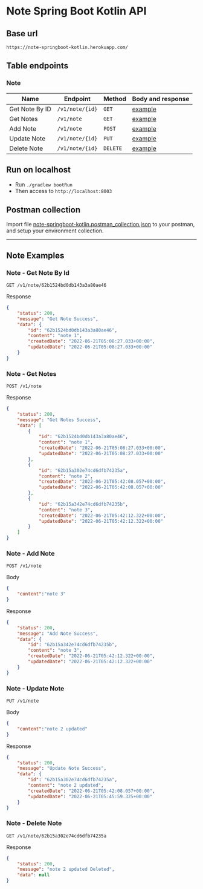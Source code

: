# Note Spring Boot Kotlin API

## Base url

```
https://note-springboot-kotlin.herokuapp.com/
```

## Table endpoints
### Note

| Name                       | Endpoint                                                    | Method   | Body and response                 |
| -------------------------- | ----------------------------------------------------------- | -------- |-----------------------------------|
| Get Note By ID                   | `/v1/note/{id}`                                   | `GET`   | [example](#note---get-note-by-id) |
| Get Notes                      | `/v1/note`                                      | `GET`   | [example](#note---get-notes)      |
| Add Note         | `/v1/note`                                            | `POST`    | [example](#note---add-note)       |
| Update Note               | `/v1/note/{id}`                                        | `PUT`    | [example](#note---update-note)    |
| Delete Note          | `/v1/note/{id}`                  | `DELETE`    | [example](#note---delete-note)    |

## Run on localhost
- Run `./gradlew bootRun`
- Then access to `http://localhost:8003`

## Postman collection
Import file [note-springboot-kotlin.postman_collection.json](https://github.com/dzakdzaks/note-springboot-kotlin/blob/master/note-springboot-kotlin.postman_collection.json) to your postman, and setup  your environment collection.

---

## Note Examples
### Note - Get Note By Id

```
GET /v1/note/62b1524bd0db143a3a80ae46
```
Response

```json
{
    "status": 200,
    "message": "Get Note Success",
    "data": {
        "id": "62b1524bd0db143a3a80ae46",
        "content": "note 1",
        "createdDate": "2022-06-21T05:08:27.033+00:00",
        "updatedDate": "2022-06-21T05:08:27.033+00:00"
    }
}
```

### Note - Get Notes

```
POST /v1/note
```

Response

```json
{
    "status": 200,
    "message": "Get Notes Success",
    "data": [
        {
            "id": "62b1524bd0db143a3a80ae46",
            "content": "note 1",
            "createdDate": "2022-06-21T05:08:27.033+00:00",
            "updatedDate": "2022-06-21T05:08:27.033+00:00"
        },
        {
            "id": "62b15a302e74cd6dfb74235a",
            "content": "note 2",
            "createdDate": "2022-06-21T05:42:08.057+00:00",
            "updatedDate": "2022-06-21T05:42:08.057+00:00"
        },
        {
            "id": "62b15a342e74cd6dfb74235b",
            "content": "note 3",
            "createdDate": "2022-06-21T05:42:12.322+00:00",
            "updatedDate": "2022-06-21T05:42:12.322+00:00"
        }
    ]
}
```

### Note - Add Note

```
POST /v1/note
```
Body

```json
{
    "content":"note 3"
}
```

Response

```json
{
    "status": 200,
    "message": "Add Note Success",
    "data": {
        "id": "62b15a342e74cd6dfb74235b",
        "content": "note 3",
        "createdDate": "2022-06-21T05:42:12.322+00:00",
        "updatedDate": "2022-06-21T05:42:12.322+00:00"
    }
}
```

### Note - Update Note

```
PUT /v1/note
```

Body

```json
{
    "content":"note 2 updated"
}
```

Response

```json
{
    "status": 200,
    "message": "Update Note Success",
    "data": {
        "id": "62b15a302e74cd6dfb74235a",
        "content": "note 2 updated",
        "createdDate": "2022-06-21T05:42:08.057+00:00",
        "updatedDate": "2022-06-21T05:45:59.325+00:00"
    }
}
```

### Note - Delete Note

```
GET /v1/note/62b15a302e74cd6dfb74235a
```

Response

```json
{
    "status": 200,
    "message": "note 2 updated Deleted",
    "data": null
}
```
